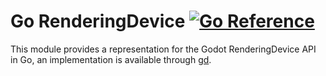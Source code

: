 # Go RenderingDevice [![Go Reference](https://pkg.go.dev/badge/grow.graphics/rd.svg)](https://pkg.go.dev/grow.graphics/rd)

This module provides a representation for the Godot RenderingDevice API in Go, an implementation is available through [gd](https://github.com/grow-graphics/gd).